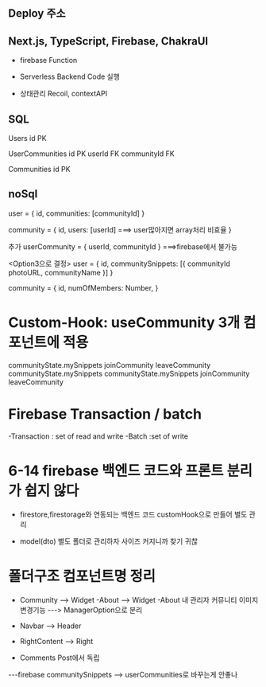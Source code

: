 ## Deploy 주소


## Next.js, TypeScript, Firebase, ChakraUI

* firebase Function
- Serverless Backend Code 실행
 
* 상태관리 Recoil, contextAPI


## SQL

Users
id PK

UserCommunities
id PK
userId FK
communityId FK

Communities
id PK

## noSql
<Option1>
user = {
  id,
  communities: [communityId]
}

community = {
  id,
  users: [userId] ===> user많아지면 array처리 비효율
}

<Option2>
추가
userCommunity = {
  userId,
  communityId
} ===>firebase에서 불가능

<Option3으로 결정>
user = {
  id,
  communitySnippets: [{
    communityId
    photoURL,
    communityName
  }]
}

community = {
  id,
  numOfMembers: Number,
}


# Custom-Hook:  useCommunity 3개 컴포넌트에 적용

<Communnity-Header>
communityState.mySnippets
joinCommunity
leaveCommunity

<MyCommunitiesDropdown>
communityState.mySnippets

<TopCommunities>
communityState.mySnippets
joinCommunity
leaveCommunity


# Firebase Transaction / batch
-Transaction : set of read and write
-Batch :set of write


# 6-14 firebase 백엔드 코드와 프론트 분리가 쉽지 않다

- firestore,firestorage와 연동되는 백엔드 코드
   customHook으로 만들어 별도 관리

- model(dto) 별도 폴더로 관리하자 사이즈 커지니까 찾기 귀찮

# 폴더구조 컴포넌트명 정리
- Community --> Widget
  -About --> Widget
  -About 내 관리자 커뮤니티 이미지 변경기능 ---> ManagerOption으로 분리
  
- Navbar --> Header
- RightContent --> Right


- Comments Post에서 독립



---firebase
communitySnippets --> userCommunities로 바꾸는게 안좋나